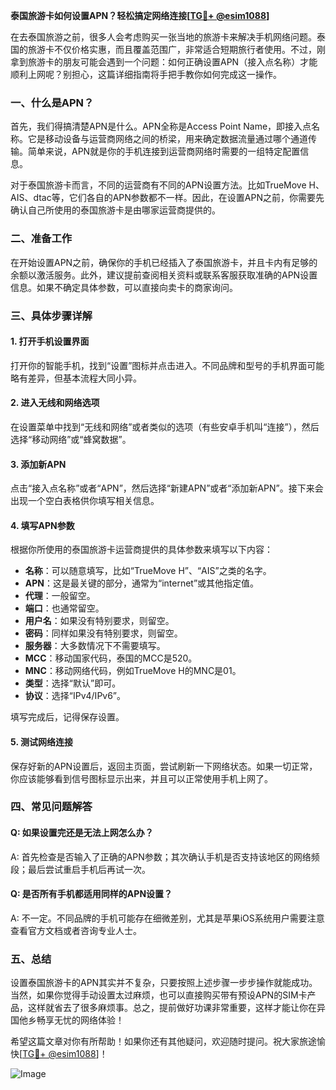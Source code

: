 **泰国旅游卡如何设置APN？轻松搞定网络连接[[TG💪+ @esim1088](https://t.me/s/esim1088)]**

在去泰国旅游之前，很多人会考虑购买一张当地的旅游卡来解决手机网络问题。泰国的旅游卡不仅价格实惠，而且覆盖范围广，非常适合短期旅行者使用。不过，刚拿到旅游卡的朋友可能会遇到一个问题：如何正确设置APN（接入点名称）才能顺利上网呢？别担心，这篇详细指南将手把手教你如何完成这一操作。

### 一、什么是APN？

首先，我们得搞清楚APN是什么。APN全称是Access Point Name，即接入点名称。它是移动设备与运营商网络之间的桥梁，用来确定数据流量通过哪个通道传输。简单来说，APN就是你的手机连接到运营商网络时需要的一组特定配置信息。

对于泰国旅游卡而言，不同的运营商有不同的APN设置方法。比如TrueMove H、AIS、dtac等，它们各自的APN参数都不一样。因此，在设置APN之前，你需要先确认自己所使用的泰国旅游卡是由哪家运营商提供的。

### 二、准备工作

在开始设置APN之前，确保你的手机已经插入了泰国旅游卡，并且卡内有足够的余额以激活服务。此外，建议提前查阅相关资料或联系客服获取准确的APN设置信息。如果不确定具体参数，可以直接向卖卡的商家询问。

### 三、具体步骤详解

#### 1. 打开手机设置界面

打开你的智能手机，找到“设置”图标并点击进入。不同品牌和型号的手机界面可能略有差异，但基本流程大同小异。

#### 2. 进入无线和网络选项

在设置菜单中找到“无线和网络”或者类似的选项（有些安卓手机叫“连接”），然后选择“移动网络”或“蜂窝数据”。

#### 3. 添加新APN

点击“接入点名称”或者“APN”，然后选择“新建APN”或者“添加新APN”。接下来会出现一个空白表格供你填写相关信息。

#### 4. 填写APN参数

根据你所使用的泰国旅游卡运营商提供的具体参数来填写以下内容：

- **名称**：可以随意填写，比如“TrueMove H”、“AIS”之类的名字。
- **APN**：这是最关键的部分，通常为“internet”或其他指定值。
- **代理**：一般留空。
- **端口**：也通常留空。
- **用户名**：如果没有特别要求，则留空。
- **密码**：同样如果没有特别要求，则留空。
- **服务器**：大多数情况下不需要填写。
- **MCC**：移动国家代码，泰国的MCC是520。
- **MNC**：移动网络代码，例如TrueMove H的MNC是01。
- **类型**：选择“默认”即可。
- **协议**：选择“IPv4/IPv6”。

填写完成后，记得保存设置。

#### 5. 测试网络连接

保存好新的APN设置后，返回主页面，尝试刷新一下网络状态。如果一切正常，你应该能够看到信号图标显示出来，并且可以正常使用手机上网了。

### 四、常见问题解答

#### Q: 如果设置完还是无法上网怎么办？
A: 首先检查是否输入了正确的APN参数；其次确认手机是否支持该地区的网络频段；最后尝试重启手机后再试一次。

#### Q: 是否所有手机都适用同样的APN设置？
A: 不一定。不同品牌的手机可能存在细微差别，尤其是苹果iOS系统用户需要注意查看官方文档或者咨询专业人士。

### 五、总结

设置泰国旅游卡的APN其实并不复杂，只要按照上述步骤一步步操作就能成功。当然，如果你觉得手动设置太过麻烦，也可以直接购买带有预设APN的SIM卡产品，这样就省去了很多麻烦事。总之，提前做好功课非常重要，这样才能让你在异国他乡畅享无忧的网络体验！

希望这篇文章对你有所帮助！如果你还有其他疑问，欢迎随时提问。祝大家旅途愉快[[TG💪+ @esim1088](https://t.me/s/esim1088)]！

![Image](https://i.postimg.cc/4NQfJmqS/Snipaste-2025-05-13-00-14-12.png)
